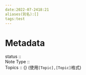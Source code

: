```yaml
---
date:2022-07-2418:21
aliases(別名):[]
tags:test
---
```

# Metadata
status ::<br>
Note Type ::<br>
Topics :: {}
(使用`[Topic],[Topic]`格式)